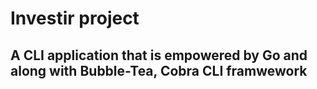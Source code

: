 # Investir project
 
## A CLI application that is empowered by Go and along with Bubble-Tea, Cobra CLI framwework

